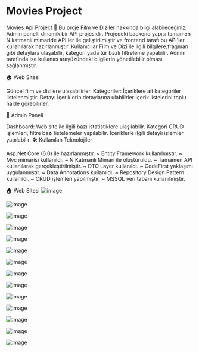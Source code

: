 # Movies Project
Movies Api Project
🌟 Bu proje Film ve Diziler hakkında bilgi alabileceğiniz, Admin panelli dinamik bir API projesidir. Projedeki backend yapısı tamamen N katmanlı mimaride API'ler ile geliştirilmiştir ve frontend tarafı bu API'ler kullanılarak hazırlanmıştır. Kullanıcılar Film ve Dizi ile ilgili bilgilere,fragman gibi detaylara ulaşabilir, kategori yada tür bazlı filtreleme yapabilir. Admin tarafında ise kullanıcı arayüzündeki bilgilerin yönetilebilir olması sağlanmıştır.

🏠 Web Sitesi

Güncel film ve dizilere ulaşabilirler.
Kategoriler: İçeriklere ait kategoriler listelenmiştir.
Detay: İçeriklerin detaylarına ulabilirler
İçerik listelerini toplu halde görebilirler.

🔑 Admin Paneli

Dashboard: Web site ile ilgili bazı istatistiklere ulaşılabilir.
Kategori CRUD işlemleri, filtre bazı listelemeler yapılabilir.
İçeriklerle ilgili detaylı işlemler yapılabilir.
🛠️ Kullanılan Teknolojiler

Asp.Net Core (6.0) ile hazırlanmıştır.
~ Entity Framework kullanılmıştır.
~ Mvc mimarisi kullanıldı.
~ N Katmanlı Mimari ile oluşturuldu.
~ Tamamen API kullanılarak gerçekleştirilmiştir.
~ DTO Layer kullanıldı.
~ CodeFirst yaklaşımı uygulanmıştır.
~ Data Annotations kullanıldı.
~ Repository Design Pattern kullanıldı.
~ CRUD işlemleri yapılmıştır.
~ MSSQL veri tabanı kullanılmıştır.

🏠 Web Sitesi
![image](https://github.com/user-attachments/assets/0dc7fe22-0167-47e9-906f-a3906ae1a38a)

![image](https://github.com/user-attachments/assets/ba98efaf-0ee0-4b3d-99b6-75cd9c4b5941)

![image](https://github.com/user-attachments/assets/6665db93-b833-4e19-a726-2930515eed0f)

![image](https://github.com/user-attachments/assets/db7c6026-b49d-41aa-98fd-c52d60130e91)

![image](https://github.com/user-attachments/assets/dd56994f-1bf6-41b0-b8b8-7904edb17da7)

![image](https://github.com/user-attachments/assets/019e7015-085b-4322-8c43-93c6727cbb27)


![image](https://github.com/user-attachments/assets/36c4bf14-fe17-42a9-a967-b35c0bde1b2d)

![image](https://github.com/user-attachments/assets/d66a4fd9-6e9a-4512-b52b-26048d56d574)

![image](https://github.com/user-attachments/assets/d3c8cbdc-b38a-4699-b098-393810076871)

![image](https://github.com/user-attachments/assets/f2120781-d67e-4a5c-b553-bbad231ac76d)

![image](https://github.com/user-attachments/assets/edc1201c-64e7-42ed-8481-fa5b3cdc30af)


![image](https://github.com/user-attachments/assets/e77e3b4d-34b2-4beb-a6d7-e848df6787bd)

![image](https://github.com/user-attachments/assets/0c85fe6a-bbb0-4be1-9153-1ece2acce5b5)

![image](https://github.com/user-attachments/assets/2c79dfac-d084-4372-8795-19a834220def)












